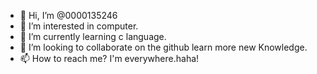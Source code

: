 - 👋 Hi, I’m @0000135246
- 👀 I’m interested in computer.
- 🌱 I’m currently learning c language.
- 💞️ I’m looking to collaborate on the github  learn more new Knowledge.
- 📫 How to reach me?  I'm everywhere.haha! 

<!---
0000135246/0000135246 is a ✨ special ✨ repository because its `README.md` (this file) appears on your GitHub profile.
You can click the Preview link to take a look at your changes.
--->
